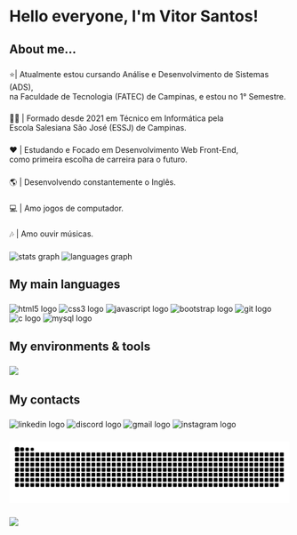 <h1 align="left">Hello everyone, I'm Vitor Santos!</h1>

###
<h2 align="left">About me...</h2>

###
<p align="left">⭐| Atualmente estou cursando Análise e Desenvolvimento de Sistemas (ADS), <br>na Faculdade de Tecnologia (FATEC) de Campinas, e estou no 1° Semestre.</p>

###
<p align="left">👨‍💻 | Formado desde 2021 em Técnico em Informática pela <br>Escola Salesiana São José (ESSJ) de Campinas.</p>

###
<p align="left">❤ | Estudando e Focado em Desenvolvimento Web Front-End, <br>como primeira escolha de carreira para o futuro.</p>

###
<p align="left">🌎 | Desenvolvendo constantemente o Inglês.</p>

###
<p align="left">💻 |  Amo jogos de computador.</p>

###
<p align="left">🎶 | Amo ouvir músicas.</p>

###
<div align="left">
  <img src="https://github-readme-stats.vercel.app/api?hide_title=false&hide_rank=false&show_icons=true&include_all_commits=false&count_private=true&disable_animations=false&theme=radical&locale=pt-br&hide_border=false&custom_title=ESTATÍSTICAS&username=VitorSantos920" height="150" alt="stats graph"  />
  <img src="https://github-readme-stats.vercel.app/api/top-langs?locale=pt-br&hide_title=false&layout=compact&card_width=320&langs_count=7&theme=radical&hide_border=false&custom_title=LINGUAGENS&username=VitorSantos920" height="200" alt="languages graph"  />
</div>

###
<h2 align="left">My main languages</h2>

###
<div align="left">
  <img src="https://cdn.jsdelivr.net/gh/devicons/devicon/icons/html5/html5-original.svg" height="60" width="90" alt="html5 logo"  />
  <img src="https://cdn.jsdelivr.net/gh/devicons/devicon/icons/css3/css3-original.svg" height="60" width="90" alt="css3 logo"  />
  <img src="https://cdn.jsdelivr.net/gh/devicons/devicon/icons/javascript/javascript-original.svg" height="60" width="90" alt="javascript logo"  />
  <img src="https://cdn.jsdelivr.net/gh/devicons/devicon/icons/bootstrap/bootstrap-original.svg" height="60" width="90" alt="bootstrap logo"  />
  <img src="https://cdn.jsdelivr.net/gh/devicons/devicon/icons/git/git-original.svg" height="60" width="90" alt="git logo"  />
  <img src="https://cdn.jsdelivr.net/gh/devicons/devicon/icons/c/c-original.svg" height="60" width="90" alt="c logo"  />
  <img src="https://cdn.jsdelivr.net/gh/devicons/devicon/icons/mysql/mysql-original.svg" height="60" width="90" alt="mysql logo"  />
</div>

###
<h2 align="left">My environments & tools</h2>

###
<div align="left">
  <img height="60" src="https://cdn-icons-png.flaticon.com/512/882/882702.png"  />
</div>

###
<h2 align="left">My contacts</h2>

###
<div align="left">
  <img src="https://img.shields.io/static/v1?message=LinkedIn&logo=linkedin&label=&color=0077B5&logoColor=white&labelColor=&style=for-the-badge" height="40" alt="linkedin logo"  />
  <img src="https://img.shields.io/static/v1?message=Discord&logo=discord&label=&color=7289DA&logoColor=white&labelColor=&style=for-the-badge" height="40" alt="discord logo"  />
  <img src="https://img.shields.io/static/v1?message=Gmail&logo=gmail&label=&color=D14836&logoColor=white&labelColor=&style=for-the-badge" height="40" alt="gmail logo"  />
  <img src="https://img.shields.io/static/v1?message=Instagram&logo=instagram&label=&color=E4405F&logoColor=white&labelColor=&style=for-the-badge" height="40" alt="instagram logo"  />
</div>

###
 ![Snake animation](https://github.com/vitorsantos920/vitorsantos920/blob/output/github-contribution-grid-snake.svg)
 
###
<img align="left" src="https://profile-counter.glitch.me/VitorSantos920/count.svg?"  />

###
  


